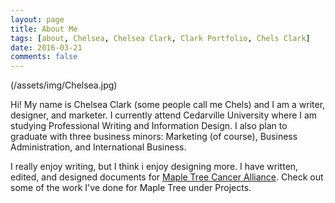 ```yaml
---
layout: page
title: About Me
tags: [about, Chelsea, Chelsea Clark, Clark Portfolio, Chels Clark]
date: 2016-03-21
comments: false
---
```

    
(/assets/img/Chelsea.jpg)

Hi! My name is Chelsea Clark (some people call me Chels) and I am a writer, designer, and marketer. I currently attend Cedarville University where I am studying Professional Writing and Information Design. I also plan to graduate with three business minors: Marketing (of course), Business Administration, and International Business. 

I really enjoy writing, but I think i enjoy designing more. I have written, edited, and designed documents for [Maple Tree Cancer Alliance](https://www.mapletreecanceralliance.org/). Check out some of the work I've done for Maple Tree under Projects.
